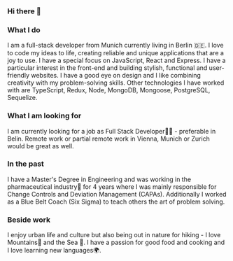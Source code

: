 ### Hi there 👋

### What I do
I am a full-stack developer from Munich currently living in Berlin 🇩🇪. I love to code my ideas to life, creating reliable and unique applications that are a joy to use. I have a special focus on JavaScript, React and Express. I have a particular interest in the front-end and building stylish, functional and user-friendly websites. I have a good eye on design and I like combining creativity with my problem-solving skills. Other technologies I have worked with are TypeScript, Redux, Node, MongoDB, Mongoose, PostgreSQL, Sequelize.

### What I am looking for
I am currently looking for a job as Full Stack Developer👨‍💻 - preferable in Belin. Remote work or partial remote work in Vienna, Munich or Zurich would be great as well.

### In the past
I have a Master's Degree in Engineering and was working in the pharmaceutical industry💊 for 4 years where I was mainly responsible for Change Controls and Deviation Management (CAPAs). Additionally I worked as a Blue Belt Coach (Six Sigma) to teach others the art of problem solving.

### Beside work
I enjoy urban life and culture but also being out in nature for hiking - I love Mountains🗻 and the Sea 🌊. I have a passion for good food and cooking and I love learning new languages🌍.
